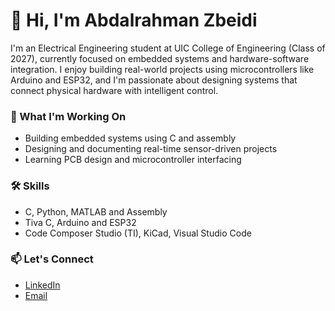 # 👋 Hi, I'm Abdalrahman Zbeidi

I'm an Electrical Engineering student at UIC College of Engineering (Class of 2027), currently focused on embedded systems and hardware-software integration. I enjoy building real-world projects using microcontrollers like Arduino and ESP32, and I'm passionate about designing systems that connect physical hardware with intelligent control.

### 🔧 What I'm Working On
- Building embedded systems using C and assembly
- Designing and documenting real-time sensor-driven projects
- Learning PCB design and microcontroller interfacing

### 🛠 Skills
- C, Python, MATLAB and Assembly
- Tiva C, Arduino and ESP32
- Code Composer Studio (TI), KiCad, Visual Studio Code

### 📫 Let's Connect
- [LinkedIn](https://www.linkedin.com/in/azbeidi)
- [Email](aboodzbeidi@gmail.com)
